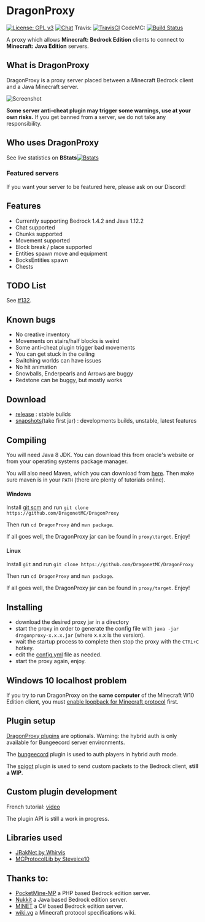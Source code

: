 # DragonProxy

[![License: GPL v3](https://img.shields.io/badge/License-GPL%20v3-blue.svg)](http://www.gnu.org/licenses/gpl-3.0)
[![Chat](https://img.shields.io/badge/chat-on%20discord-7289da.svg)](https://discord.gg/CmkxTz2)
Travis: [![TravisCI](https://travis-ci.org/DragonetMC/DragonProxy.svg?branch=master)](https://travis-ci.org/DragonetMC/DragonProxy)
CodeMC: [![Build Status](https://ci.codemc.org/buildStatus/icon?job=DragonetMC/DragonProxy)](https://ci.codemc.org/job/DragonetMC/job/DragonProxy/)

A proxy which allows **Minecraft: Bedrock Edition** clients to connect to **Minecraft: Java Edition** servers.

## What is DragonProxy
DragonProxy is a proxy server placed between a Minecraft Bedrock client and a Java Minecraft server.

![Screenshot](https://github.com/DragonetMC/DragonProxy/raw/master/screenshots/hypixel-2.png)

__Some server anti-cheat plugin may trigger some warnings, use at your own risks.__
If you get banned from a server, we do not take any responsibility.

## Who uses DragonProxy
See live statistics on **BStats**[![Bstats](https://bstats.org/signatures/server-implementation/DragonProxy.svg)](https://bstats.org/plugin/server-implementation/DragonProxy/)

### Featured servers
If you want your server to be featured here, please ask on our Discord!

## Features
- Currently supporting Bedrock 1.4.2 and Java 1.12.2
- Chat supported
- Chunks supported
- Movement supported
- Block break / place supported
- Entities spawn move and equipment
- BocksEntities spawn
- Chests

## TODO List
See [#132](https://github.com/DragonetMC/DragonProxy/issues/132).

## Known bugs
 - No creative inventory
 - Movements on stairs/half blocks is weird
 - Some anti-cheat plugin trigger bad movements
 - You can get stuck in the ceiling
 - Switching worlds can have issues
 - No hit animation
 - Snowballs, Enderpearls and Arrows are buggy
 - Redstone can be buggy, but mostly works

## Download
 - [release](https://github.com/DragonetMC/DragonProxy/releases) : stable builds
 - [snapshots](https://ci.codemc.org/job/DragonetMC/job/DragonProxy/lastSuccessfulBuild/artifact/proxy/target/)(take first jar) : developments builds, unstable, latest features

## Compiling
You will need Java 8 JDK. You can download this from oracle's website or from your operating systems package manager.

You will also need Maven, which you can download from [here](http://maven.apache.org/download.cgi). Then make sure maven is in your `PATH` (there are plenty of tutorials online).

#### Windows
Install [git scm](https://git-scm.com/downloads) and run `git clone https://github.com/DragonetMC/DragonProxy`

Then run `cd DragonProxy` and `mvn package`.

If all goes well, the DragonProxy jar can be found in `proxy\target`. Enjoy!

#### Linux
Install `git` and run `git clone https://github.com/DragonetMC/DragonProxy`

Then run `cd DragonProxy` and `mvn package`.

If all goes well, the DragonProxy jar can be found in `proxy/target`. Enjoy!

## Installing
 - download the desired proxy jar in a directory
 - start the proxy in order to generate the config file with ```java -jar dragonproxy-x.x.x.jar``` (where x.x.x is the version).
 - wait the startup process to complete then stop the proxy with the ```CTRL+C``` hotkey.
 - edit the [config.yml](https://github.com/DragonetMC/DragonProxy/blob/master/proxy/src/main/resources/config.yml) file as needed.
 - start the proxy again, enjoy.

## Windows 10 localhost problem
If you try to run DragonProxy on the __same computer__ of the Minecraft W10 Edition client, you must [enable loopback for Minecraft protocol](http://pmmp.readthedocs.io/en/rtfd/faq/connecting/win10localhostcantconnect.html) first.

## Plugin setup
[DragonProxy plugins](https://github.com/DragonetMC/DragonProxy/tree/master/plugin) are optionals.
Warning: the hybrid auth is only available for Bungeecord server environments.

The [bungeecord](https://github.com/DragonetMC/DragonProxy/tree/master/plugin/bungee) plugin is used to auth players in hybrid auth mode.

The [spigot](https://github.com/DragonetMC/DragonProxy/tree/master/plugin/spigot) plugin is used to send custom packets to the Bedrock client, **still a WIP**.

## Custom plugin development
French tutorial: [video](https://www.youtube.com/playlist?list=PL1_LASKNkFJtc2q46yvD35EvraArSrICh)

The plugin API is still a work in progress.

## Libraries used
* [JRakNet by Whirvis](https://github.com/JRakNet/JRakNet)
* [MCProtocolLib by Steveice10](https://github.com/Steveice10/MCProtocolLib)

## Thanks to:
* [PocketMine-MP](https://github.com/pmmp/PocketMine-MP) a PHP based Bedrock edition server.
* [Nukkit](https://github.com/NukkitX/Nukkit) a Java based Bedrock edition server.
* [MINET](https://github.com/NiclasOlofsson/MiNET) a C# based Bedrock edition server.
* [wiki.vg](http://wiki.vg) a Minecraft protocol specifications wiki.
